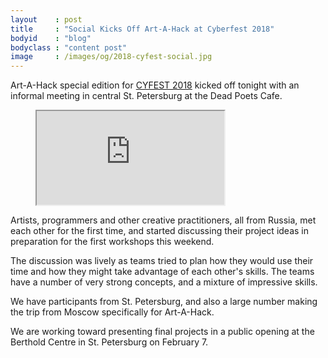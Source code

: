 ```yaml
---
layout    : post
title     : "Social Kicks Off Art-A-Hack at Cyberfest 2018"
bodyid    : "blog"
bodyclass : "content post"
image     : /images/og/2018-cyfest-social.jpg
---
```


Art-A-Hack special edition for [CYFEST 2018](http://cyland.org/lab/program-list/cylandfest/) kicked off tonight with an informal meeting in central St. Petersburg at the Dead Poets Cafe.

<figure class="video">
	<iframe src="https://www.flickr.com/photos/125924023@N07/26052101238/in/set-72157668914171329/player/" allowfullscreen webkitallowfullscreen mozallowfullscreen oallowfullscreen msallowfullscreen></iframe>
</figure>

Artists, programmers and other creative practitioners, all from Russia, met each other for the first time, and started discussing their project ideas in preparation for the first workshops this weekend.

<!--excerpt-ends-->

The discussion was lively as teams tried to plan how they would use their time and how they might take advantage of each other's skills. The teams have a number of very strong concepts, and a mixture of impressive skills.

We have participants from St. Petersburg, and also a large number making the trip from Moscow specifically for Art-A-Hack.

We are working toward presenting final projects in a public opening at the Berthold Centre in St. Petersburg on February 7.